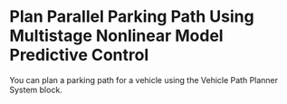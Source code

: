 # **Plan Parallel Parking Path Using Multistage Nonlinear Model Predictive Control**

You can plan a parking path for a vehicle using the Vehicle Path Planner System block.
